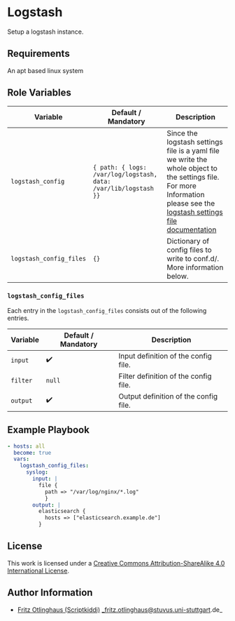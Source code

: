 # Logstash

Setup a logstash instance.


## Requirements

An apt based linux system

## Role Variables

| Variable                | Default / Mandatory                                             | Description                                                                                                                                                                                                                                              |
|-------------------------|-----------------------------------------------------------------|----------------------------------------------------------------------------------------------------------------------------------------------------------------------------------------------------------------------------------------------------------|
| `logstash_config`       | `{ path: { logs: /var/log/logstash, data: /var/lib/logstash }}` | Since the logstash settings file is a yaml file we write the whole object to the settings file. For more Information please see the [logstash settings file documentation](https://www.elastic.co/guide/en/logstash/current/logstash-settings-file.html) |
| `logstash_config_files` | `{}`                                                            | Dictionary of config files to write to conf.d/. More information below.                                                                                                                                                                                  |

### `logstash_config_files`
Each entry in the `logstash_config_files` consists out of the following entries.

| Variable | Default / Mandatory | Description                                           |
|----------|---------------------|-------------------------------------------------------|
| `input`  | :heavy_check_mark:  | Input definition of the config file.                  |
| `filter` | `null`              | Filter definition of the config file.                 |
| `output` | :heavy_check_mark:  | Output definition of the config file.                 |

## Example Playbook

```yml
- hosts: all
  become: true
  vars:
    logstash_config_files:
	  syslog:
        input: |
          file {
            path => "/var/log/nginx/*.log"
            }
        output: |
          elasticsearch {
            hosts => ["elasticsearch.example.de"]
          }
```

## License

This work is licensed under a [Creative Commons Attribution-ShareAlike 4.0 International License](https://creativecommons.org/licenses/by-sa/4.0/).

## Author Information

- [Fritz Otlinghaus (Scriptkiddi)](https://github.com/scriptkiddi) _fritz.otlinghaus@stuvus.uni-stuttgart.de_
